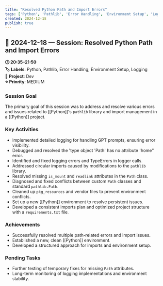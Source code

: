 ```yaml
---
title: "Resolved Python Path and Import Errors"
tags: ['Python', 'Pathlib', 'Error Handling', 'Environment Setup', 'Logging']
created: 2024-12-18
publish: true
---
```


## 📅 2024-12-18 — Session: Resolved Python Path and Import Errors

**🕒 20:35–21:50**  
**🏷️ Labels**: Python, Pathlib, Error Handling, Environment Setup, Logging  
**📂 Project**: Dev  
**⭐ Priority**: MEDIUM  


### Session Goal
The primary goal of this session was to address and resolve various errors and issues related to [[Python]]'s `pathlib` library and import management in a [[Python]] project.

### Key Activities
- Implemented detailed logging for handling GPT prompts, ensuring error visibility.
- Debugged and resolved the 'type object 'Path' has no attribute 'home'' error.
- Identified and fixed logging errors and TypeErrors in logger calls.
- Addressed circular imports caused by modifications to the `pathlib` library.
- Resolved missing `is_mount` and `readlink` attributes in the `Path` class.
- Diagnosed and fixed conflicts between custom `Path` classes and standard `pathlib.Path`.
- Cleaned up `pkg_resources` and vendor files to prevent environment conflicts.
- Set up a new [[Python]] environment to resolve persistent issues.
- Developed a consistent imports plan and optimized project structure with a `requirements.txt` file.

### Achievements
- Successfully resolved multiple path-related errors and import issues.
- Established a new, clean [[Python]] environment.
- Developed a structured approach for imports and environment setup.

### Pending Tasks
- Further testing of temporary fixes for missing `Path` attributes.
- Long-term monitoring of logging implementations and environment stability.
